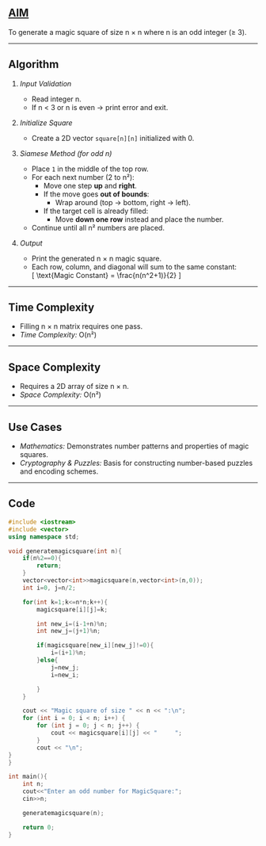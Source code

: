 ## <u>AIM</u>  
To generate a magic square of size n × n where n is an odd integer (≥ 3).  

---

## Algorithm  

1. *Input Validation*  
   - Read integer n.  
   - If n < 3 or n is even → print error and exit.  

2. *Initialize Square*  
   - Create a 2D vector `square[n][n]` initialized with 0.  

3. *Siamese Method (for odd n)*  
   - Place `1` in the middle of the top row.  
   - For each next number (2 to n²):  
     - Move one step **up** and **right**.  
     - If the move goes **out of bounds**:  
       - Wrap around (top → bottom, right → left).  
     - If the target cell is already filled:  
       - Move **down one row** instead and place the number.  
   - Continue until all n² numbers are placed.  

4. *Output*  
   - Print the generated n × n magic square.  
   - Each row, column, and diagonal will sum to the same constant:  
     \[
     \text{Magic Constant} = \frac{n(n^2+1)}{2}
     \]  

---

## Time Complexity  
- Filling n × n matrix requires one pass.  
- *Time Complexity:* O(n²)  

---

## Space Complexity  
- Requires a 2D array of size n × n.  
- *Space Complexity:* O(n²)  

---

## Use Cases  
- *Mathematics:* Demonstrates number patterns and properties of magic squares.  
- *Cryptography & Puzzles:* Basis for constructing number-based puzzles and encoding schemes.  

---

## Code 
```cpp
#include <iostream>
#include <vector>
using namespace std;

void generatemagicsquare(int n){
    if(n%2==0){
        return;
    }
    vector<vector<int>>magicsquare(n,vector<int>(n,0));
    int i=0, j=n/2;

    for(int k=1;k<=n*n;k++){
        magicsquare[i][j]=k;

        int new_i=(i-1+n)%n;
        int new_j=(j+1)%n;

        if(magicsquare[new_i][new_j]!=0){
            i=(i+1)%n;
        }else{
            j=new_j;
            i=new_i;

        }
    }

    cout << "Magic square of size " << n << ":\n";
    for (int i = 0; i < n; i++) {
        for (int j = 0; j < n; j++) {
            cout << magicsquare[i][j] << "     ";
        }
        cout << "\n";
}
}

int main(){
    int n;
    cout<<"Enter an odd number for MagicSquare:";
    cin>>n;

    generatemagicsquare(n);

    return 0;
}
